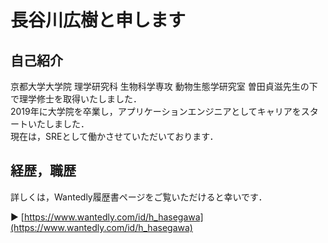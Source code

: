 # 長谷川広樹と申します

## 自己紹介

京都大学大学院 理学研究科 生物科学専攻 動物生態学研究室  曽田貞滋先生の下で理学修士を取得いたしました．<br>
2019年に大学院を卒業し，アプリケーションエンジニアとしてキャリアをスタートいたしました．<br>
現在は，SREとして働かさせていただいております．

## 経歴，職歴

詳しくは，Wantedly履歴書ページをご覧いただけると幸いです．

▶ [https://www.wantedly.com/id/h_hasegawa](https://www.wantedly.com/id/h_hasegawa)
